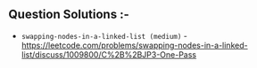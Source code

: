 ## Question Solutions :-

* `swapping-nodes-in-a-linked-list (medium)` - https://leetcode.com/problems/swapping-nodes-in-a-linked-list/discuss/1009800/C%2B%2BJP3-One-Pass